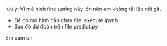 lưu ý: Vì mô hình fine tuning này lớn nên em không tải lên nỗi git.

- Đề có mô hình cần chạy file: execute.ipynb
- Sau đó dự đoán trên file predict.py

Em cảm ơn
